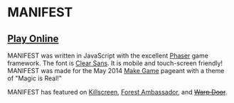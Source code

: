 # MANIFEST

## [Play Online](https://pippinbarr.github.io/manifest/)

MANIFEST was written in JavaScript with the excellent [Phaser](http://phaser.io/) game framework. The font is [Clear Sans](https://01.org/clear-sans). It is mobile and touch-screen friendly! MANIFEST was made for the May 2014 [Make Game](http://forum.makega.me/category/pageants/spells) pageant with a theme of "Magic is Real!"

MANIFEST has featured on [Killscreen](https://killscreen.com/previously/articles/new-game-tackles-secret-oprah-approved-satanist-manifesto-our-time/), [Forest Ambassador](http://forestambassador.com/post/99330188987/manifest-is-a-game-about-magical-thinking-by), and ~~[Warp Door](http://wip.warpdoor.com/2014/10/09/manifest-pippin-barr/)~~.
